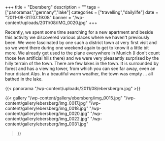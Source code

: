 +++
title = "Ebersberg"
description = ""
tags = ["panoramas","germany","lake"]
categories = ["travelling","dailylife"]
date = "2011-08-31T07:19:08"
banner = "/wp-content/uploads/2011/08/IMG_0020.jpg"
+++

Recently, we spent some time searching for a new apartment and beside this activity we discovered
various places where we haven't previously been. We were fascinated by one such a district town at very first visit and so we went there during one
weekend again to get to know it a little bit more. We already get used to the plane everywhere in
Munich (I don't count those few artificial hills there) and we were very pleasantly surprised by
the hilly terrain of the town. There are few lakes in the town. It is surrounded by forest and has
a viewing tower, from which you can see far away, even an hour distant Alps. In a beautiful warm
weather, the town was empty … all bathed in the lake.

{{< panorama "/wp-content/uploads/2011/08/ebersbergm.jpg"  >}}

{{< gallery
    "/wp-content/gallery/ebersberg/img_0015.jpg"
    "/wp-content/gallery/ebersberg/img_0017.jpg"
    "/wp-content/gallery/ebersberg/img_0018.jpg"
    "/wp-content/gallery/ebersberg/img_0020.jpg"
    "/wp-content/gallery/ebersberg/img_0022.jpg"
    "/wp-content/gallery/ebersberg/img_0031.jpg"
>}}